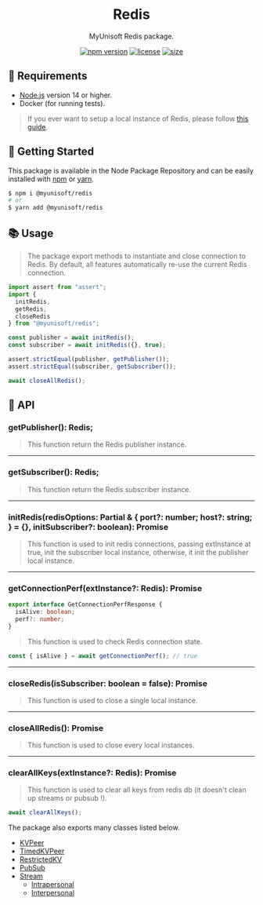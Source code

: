 <p align="center"><h1 align="center">
  Redis
</h1>

<p align="center">
  MyUnisoft Redis package.
</p>

<p align="center">
    <a href="https://github.com/MyUnisoft/Redis"><img src="https://img.shields.io/github/package-json/v/MyUnisoft/redis?style=flat-square" alt="npm version"></a>
    <a href="https://github.com/MyUnisoft/Redis"><img src="https://img.shields.io/github/license/MyUnisoft/Redis?style=flat-square" alt="license"></a>
    <a href="https://github.com/MyUnisoft/Redis"><img src="https://img.shields.io/github/languages/code-size/MyUnisoft/Redis?style=flat-square" alt="size"></a>
</p>

## 🚧 Requirements

- [Node.js](https://nodejs.org/en/) version 14 or higher.
- Docker (for running tests).

> If you ever want to setup a local instance of Redis, please follow [this guide](./docs/Installation.md).

## 🚀 Getting Started

This package is available in the Node Package Repository and can be easily installed with [npm](https://docs.npmjs.com/getting-started/what-is-npm) or [yarn](https://yarnpkg.com).

```bash
$ npm i @myunisoft/redis
# or
$ yarn add @myunisoft/redis
```

## 📚 Usage

> The package export methods to instantiate and close connection to Redis. By default, all features automatically re-use the current Redis connection.

```js
import assert from "assert";
import {
  initRedis,
  getRedis,
  closeRedis
} from "@myunisoft/redis";

const publisher = await initRedis();
const subscriber = await initRedis({}, true);

assert.strictEqual(publisher, getPublisher());
assert.strictEqual(subscriber, getSubscriber());

await closeAllRedis();
```

## 📜 API

### getPublisher(): Redis;

> This function return the Redis publisher instance.

---

### getSubscriber(): Redis;

> This function return the Redis subscriber instance.

---

### initRedis(redisOptions: Partial<RedisOptions> & { port?: number; host?: string; } = {}, initSubscriber?: boolean): Promise<Redis>

> This function is used to init redis connections, passing extInstance at true, init the subscriber local instance, otherwise, it init the publisher local instance.

---

### getConnectionPerf(extInstance?: Redis): Promise<GetConnectionPerfResponse>

```ts
export interface GetConnectionPerfResponse {
  isAlive: boolean;
  perf?: number;
}
```
> This function is used to check Redis connection state.

```ts
const { isAlive } = await getConnectionPerf(); // true
```

---

### closeRedis(isSubscriber: boolean = false): Promise<void>

> This function is used to close a single local instance.

---

### closeAllRedis(): Promise<void>

> This function is used to close every local instances.

---

### clearAllKeys(extInstance?: Redis): Promise<void>

> This function is used to clear all keys from redis db (it doesn't clean up streams or pubsub !).

```ts
await clearAllKeys();
```

The package also exports many classes listed below.

- [KVPeer](./docs/KVPeer.md)
- [TimedKVPeer](./docs/TimedKVPeer.md)
- [RestrictedKV](./docs/RestrictedKV.md)
- [PubSub](./docs/pubsub/Channel.md)
- [Stream](./docs/stream/Stream.md)
  - [Intrapersonal](./docs/stream/Intrapersonal.md)
  - [Interpersonal](./docs/stream/Interpersonal.md)

